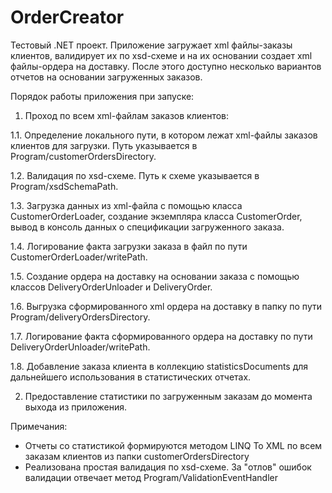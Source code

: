 # OrderCreator
Тестовый .NET проект.
Приложение загружает xml файлы-заказы клиентов, валидирует их по xsd-схеме и на их основании создает xml файлы-ордера на доставку.
После этого доступно несколько вариантов отчетов на основании загруженных заказов.

Порядок работы приложения при запуске:

1. Проход по всем xml-файлам заказов клиентов:

1.1.	Определение локального пути, в котором лежат xml-файлы заказов клиентов для загрузки. Путь указывается в Program/customerOrdersDirectory.

1.2. Валидация по xsd-схеме. Путь к схеме указывается в Program/xsdSchemaPath.

1.3. Загрузка данных из xml-файла с помощью класса CustomerOrderLoader, создание экземпляра класса CustomerOrder, вывод в консоль данных о спецификации загруженного заказа.

1.4. Логирование факта загрузки заказа в файл по пути CustomerOrderLoader/writePath.

1.5. Создание ордера на доставку на основании заказа с помощью классов DeliveryOrderUnloader и DeliveryOrder.

1.6. Выгрузка сформированного xml ордера на доставку в папку по пути Program/deliveryOrdersDirectory.

1.7. Логирование факта сформированного ордера на доставку по пути DeliveryOrderUnloader/writePath.

1.8. Добавление заказа клиента в коллекцию statisticsDocuments для дальнейшего использования в статистических отчетах.

2. Предоставление статистики по загруженным заказам до момента выхода из приложения.

Примечания:
- Отчеты со статистикой формируются методом LINQ To XML по всем заказам клиентов из папки customerOrdersDirectory
- Реализована простая валидация по xsd-схеме. За "отлов" ошибок валидации отвечает метод Program/ValidationEventHandler
